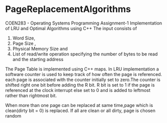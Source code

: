 # PageReplacementAlgorithms
COEN283 - Operating Systems Programming Assignment-1
Implementation of LRU and Optimal Algorithms using C++
The input consists of 
1) Word Size, 
2) Page Size ,
3) Physical Memory Size and
4) List of read/write operation specifying the number of bytes to be read and the starting address

The Page Table is implemented using C++ maps.
In LRU implementation a software counter is used to keep track of how often the page is referenced.
each page is associated with the counter initially set to zero.The counter is shifted right one bit before adding the R bit.
R bit is set to 1 if the page is referenced at the clock interrupt else set to 0 and is added to leftmost rather than rightmost bit.

When more than one page can be replaced at same time,page which is clean(dirty bit = 0) is replaced.
If all are clean or all dirty, page is chosen random




